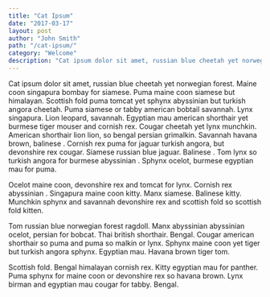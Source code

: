 ```yaml
---
title: "Cat Ipsum"
date: "2017-03-17"
layout: post
author: "John Smith"
path: "/cat-ipsum/"
category: "Welcome"
description: "Cat ipsum dolor sit amet, russian blue cheetah yet norwegian forest."
---
```


Cat ipsum dolor sit amet, russian blue cheetah yet norwegian forest. Maine coon singapura bombay for siamese. Puma maine coon siamese but himalayan. Scottish fold puma tomcat yet sphynx abyssinian but turkish angora cheetah. Puma siamese or tabby american bobtail savannah. Lynx singapura. Lion leopard, savannah. Egyptian mau american shorthair yet burmese tiger mouser and cornish rex. Cougar cheetah yet lynx munchkin. American shorthair lion lion, so bengal persian grimalkin. Savannah havana brown, balinese . Cornish rex puma for jaguar turkish angora, but devonshire rex cougar. Siamese russian blue jaguar. Balinese . Tom lynx so turkish angora for burmese abyssinian . Sphynx ocelot, burmese egyptian mau for puma.

Ocelot maine coon, devonshire rex and tomcat for lynx. Cornish rex abyssinian . Singapura maine coon kitty. Manx siamese. Balinese kitty. Munchkin sphynx and savannah devonshire rex and scottish fold so scottish fold kitten.

Tom russian blue norwegian forest ragdoll. Manx abyssinian abyssinian ocelot, persian for bobcat. Thai british shorthair. Bengal. Cougar american shorthair so puma and puma so malkin or lynx. Sphynx maine coon yet tiger but turkish angora sphynx. Egyptian mau. Havana brown tiger tom.

Scottish fold. Bengal himalayan cornish rex. Kitty egyptian mau for panther. Puma sphynx for maine coon or devonshire rex so havana brown. Lynx birman and egyptian mau cougar for tabby. Bengal.
